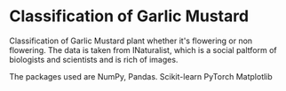 # Classification of Garlic Mustard
Classification of Garlic Mustard plant whether it's flowering or non flowering. The data is taken from INaturalist, which is a social paltform of biologists and scientists and is rich of images.

The packages used are
NumPy,
Pandas.
Scikit-learn
PyTorch
Matplotlib
